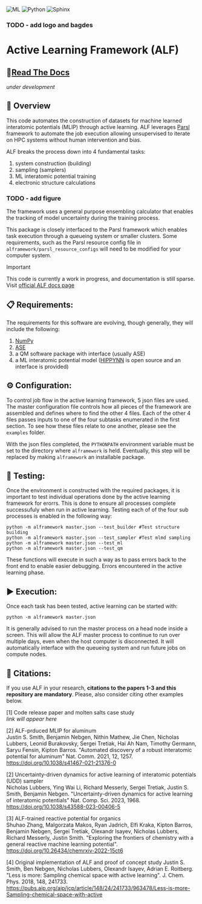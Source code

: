 ![ML](https://img.shields.io/badge/Machine%20Learning-ML-blue?logo=pytorch&logoColor=white)
![Python](https://img.shields.io/badge/Python-3.12%2B-yellow?logo=python&logoColor=white)
![Sphinx](https://img.shields.io/badge/Documentation-Sphinx-green?logo=sphinx&logoColor=white)

### TODO - add logo and bagdes

# Active Learning Framework (ALF)

## 📄[Read The Docs](https://lanl.github.io/ALF/)
*under development*

## 🚀 Overview

This code automates the construction of datasets for machine learned interatomic potentials (MLIP) through active learning. ALF leverages [Parsl](https://parsl-project.org/) framework to automate the job execution allowing unsupervised to iterate on HPC systems without human intervention and bias.

ALF breaks the process down into 4 fundamental tasks:
1) system construction (building)
2) sampling (samplers)
3) ML interatomic potential training
4) electronic structure calculations

### TODO - add figure

The framework uses a general purpose ensembling calculator that enables the tracking of model uncertainty during the training process.

This package is closely interfaced to the Parsl framework which enables task execution through a queueing system or smaller clusters. Some requirements, such as the Parsl resource config file in `alframework/parsl_resource_configs` will need to be modified for your computer system. 

> [!IMPORTANT]
> This code is currently a work in progress, and documentation is still sparse.
> Visit [official ALF docs page](https://lanl.github.io/ALF/)



## 📋 Requirements: 

The requirements for this software are evolving, though generally, they will include the following: 
1) [NumPy](https://numpy.org/)
2) [ASE](https://wiki.fysik.dtu.dk/ase/)
3) a QM software package with interface (usually ASE)
4) a ML interatomic potential model ([HIPPYNN](https://github.com/lanl/hippynn) is open source and an interface is provided) 

## ⚙️ Configuration:

To control job flow in the active learning framework, 5 json files are used. The master configuration file controls how all pieces of the framework are assembled and defines where to find the other 4 files. Each of the other 4 files passes inputs to one of the four subtasks enumerated in the first section. To see how these files relate to one another, please see the `examples` folder.

With the json files completed, the `PYTHONPATH` environment variable must be set to the directory where `alframework` is held. Eventually, this step will be replaced by making `alframework` an installable package. 

## 🧪 Testing: 

Once the environment is constructed with the required packages, it is important to test individual operations done by the active learning framework for erorrs. This is done to ensure all processes complete successufuly when run in active learning. Testing each of of the four sub processes is enabled in the following way:

```
python -m alframework master.json --test_builder #Test structure building
python -m alframework master.json --test_sampler #Test mlmd sampling
python -m alframework master.json --test_ml 
python -m alframework master.json --test_qm
```

These functions will execute in such a way as to pass errors back to the front end to enable easier debugging. Errors encountered in the active learning phase.

## ▶️ Execution:

Once each task has been tested, active learning can be started with:
```
python -m alframework master.json
```

It is generally advised to run the master process on a head node inside a screen. This will allow the ALF master process to continue to run over multiple days, even when the host computer is disconnected. It will automatically interface with the queueing system and run future jobs on compute nodes. 

## 📃 Citations:

If you use ALF in your research, **citations to the papers 1-3 and this repository are mandatory**.
Please, also consider citing other examples below.  

[1] Code release paper and molten salts case study   
*link will appear here*

[2] ALF-prduced MLIP for aluminum    
Justin S. Smith, Benjamin Nebgen, Nithin Mathew, Jie Chen, Nicholas Lubbers, Leonid Burakovsky, Sergei Tretiak, Hai Ah Nam, Timothy Germann, Saryu Fensin, Kipton Barros. "Automated discovery of a robust interatomic potential for aluminum" Nat. Comm. 2021,  12, 1257. 
https://doi.org/10.1038/s41467-021-21376-0

[2] Uncertainty-driven dynamics for active learning of interatomic potentials (UDD) sampler     
Nicholas Lubbers, Ying Wai Li, Richard Messerly, Sergei Tretiak, Justin S. Smith, Benjamin Nebgen. "Uncertainty-driven dynamics for active learning of interatomic potentials" Nat. Comp. Sci. 2023, 1968. 
https://doi.org/10.1038/s43588-023-00406-5 

[3] ALF-trained reactive potential for organics   
Shuhao Zhang, Malgorzata Makos, Ryan Jadrich, Elfi Kraka, Kipton Barros, Benjamin Nebgen, Sergei Tretiak, Olexandr Isayev, Nicholas Lubbers, Richard Messerly, Justin Smith. "Exploring the frontiers of chemistry with a general reactive machine learning potential". 
https://doi.org/10.26434/chemrxiv-2022-15ct6

[4] Original implementation of ALF and proof of concept study
Justin S. Smith, Ben Nebgen, Nicholas Lubbers, Olexandr Isayev, Adrian E. Roitberg. "Less is more: Sampling chemical space with active learning". J. Chem. Phys. 2018, 148, 241733.
https://pubs.aip.org/aip/jcp/article/148/24/241733/963478/Less-is-more-Sampling-chemical-space-with-active